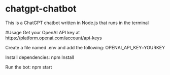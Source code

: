 # chatgpt-chatbot
This is a ChatGPT chatbot written in Node.js that runs in the terminal

#Usage
Get your OpenAI API key at https://platform.openai.com/account/api-keys

Create a file named .env and add the following:
OPENAI_API_KEY=YOURKEY

Install dependencies:
npm Install

Run the bot:
npm start
